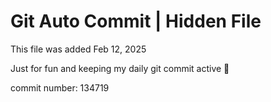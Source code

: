 # Git Auto Commit | Hidden File

This file was added Feb 12, 2025

Just for fun and keeping my daily git commit active 🤪

commit number: 134719
